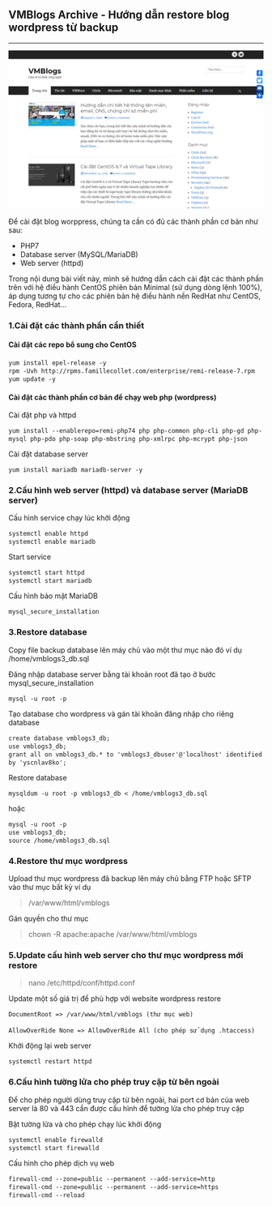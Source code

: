 ## VMBlogs Archive - Hướng dẫn restore blog wordpress từ backup

------

![homepage](https://github.com/tructransecure/vmblogs.archive/blob/main/resource/homepage.png)

Để cài đặt blog worppress, chúng ta cần có đủ các thành phần cơ bản như sau:

- PHP7
- Database server (MySQL/MariaDB)
- Web server (httpd)

Trong nội dung bài viết này, mình sẽ hướng dẫn cách cài đặt các thành phần trên với hệ điều hành CentOS phiên bản Minimal (sử dụng dòng lệnh 100%), áp dụng tương tự cho các phiên bản hệ điều hành nền RedHat như CentOS, Fedora, RedHat...

### 1.Cài đặt các thành phần cần thiết

#### Cài đặt các repo bổ sung cho CentOS

```
yum install epel-release -y
rpm -Uvh http://rpms.famillecollet.com/enterprise/remi-release-7.rpm
yum update -y
```

#### Cài đặt các thành phần cơ bản để chạy web php (wordpress)

Cài đặt php và httpd

```
yum install --enablerepo=remi-php74 php php-common php-cli php-gd php-mysql php-pdo php-soap php-mbstring php-xmlrpc php-mcrypt php-json
```

Cài đặt database server

```
yum install mariadb mariadb-server -y
```

### 2.Cấu hình web server (httpd) và database server (MariaDB server)

Cấu hình service chạy lúc khởi động

```
systemctl enable httpd
systemctl enable mariadb
```

Start service

```
systemctl start httpd
systemctl start mariadb
```

Cấu hình bảo mật MariaDB

```
mysql_secure_installation
```

### 3.Restore database

Copy file backup database lên máy chủ vào một thư mục nào đó ví dụ /home/vmblogs3_db.sql

Đăng nhập database server bằng tài khoản root đã tạo ở bước mysql_secure_installation

```
mysql -u root -p
```

Tạo database cho wordpress và gán tài khoản đăng nhập cho riêng database

```
create database vmblogs3_db;
use vmblogs3_db;
grant all on vmblogs3_db.* to 'vmblogs3_dbuser'@'localhost' identified by 'yscnlav8ko';
```

Restore database

```
mysqldum -u root -p vmblogs3_db < /home/vmblogs3_db.sql
```

hoặc 

```
mysql -u root -p
use vmblogs3_db;
source /home/vmblogs3_db.sql
```

### 4.Restore thư mục wordpress

Upload thư mục wordpress đã backup lên máy chủ bằng FTP hoặc SFTP vào thư mục bất kỳ ví dụ 

> /var/www/html/vmblogs

Gán quyền cho thư mục

> chown -R apache:apache /var/www/html/vmblogs

### 5.Update cấu hình web server cho thư mục wordpress mới restore

> nano /etc/httpd/conf/httpd.conf

Update một số giá trị để phù hợp với website wordpress restore

```
DocumentRoot => /var/www/html/vmblogs (thư mục web)

AllowOverRide None => AllowOverRide All (cho phép sử dụng .htaccess)
```

Khởi động lại web server

```
systemctl restart httpd
```

### 6.Cấu hình tường lửa cho phép truy cập từ bên ngoài

Để cho phép người dùng truy cập từ bên ngoài, hai port cơ bản của web server là 80 và 443 cần được cấu hình để tường lửa cho phép truy cập

Bật tường lửa và cho phép chạy lúc khởi động

```
systemctl enable firewalld
systemctl start firewalld
```

Cấu hình cho phép dịch vụ web

```
firewall-cmd --zone=public --permanent --add-service=http
firewall-cmd --zone=public --permanent --add-service=https
firewall-cmd --reload
```

